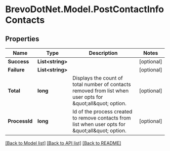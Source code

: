 # BrevoDotNet.Model.PostContactInfoContacts

## Properties

Name | Type | Description | Notes
------------ | ------------- | ------------- | -------------
**Success** | **List&lt;string&gt;** |  | [optional] 
**Failure** | **List&lt;string&gt;** |  | [optional] 
**Total** | **long** | Displays the count of total number of contacts removed from list when user opts for \&quot;all\&quot; option. | [optional] 
**ProcessId** | **long** | Id of the process created to remove contacts from list when user opts for \&quot;all\&quot; option. | [optional] 

[[Back to Model list]](../../README.md#documentation-for-models) [[Back to API list]](../../README.md#documentation-for-api-endpoints) [[Back to README]](../../README.md)

